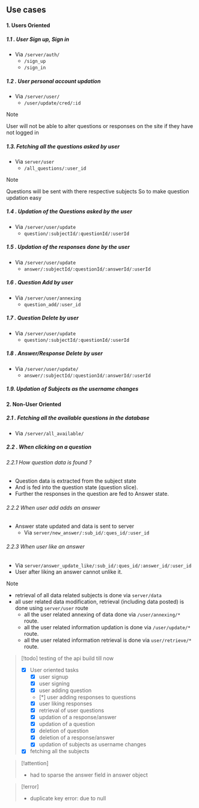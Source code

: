 ## Use cases

#### 1. Users Oriented
##### 1.1 . User Sign up, Sign in
- Via `/server/auth/`
	- `/sign_up`
	- `/sign_in`

##### 1.2 . User personal account updation 
- Via `/server/user/`
	- `/user/update/cred/:id`

>[!note] 
>User will not be able to alter questions or responses on the site if they have not logged in

##### 1.3. Fetching all the questions asked by user
- Via `server/user`
	- `/all_questions/:user_id`

>[!note] 
>Questions will be sent with there respective subjects
>So to make question updation easy
##### 1.4 . Updation of the Questions asked by the user
- Via `/server/user/update`
	- `question/:subjectId/:questionId/:userId`
##### 1.5 . Updation of the responses done by the user
- Via `/server/user/update`
	- `answer/:subjectId/:questionId/:answerId/:userId`
##### 1.6 . Question Add by user
- Via `/server/user/annexing`
	- `question_add/:user_id`
##### 1.7 . Question Delete by user
- Via `/server/user/update`
	- `question/:subjectId/:questionId/:userId`
##### 1.8 . Answer/Response Delete by user
- Via `/server/user/update/`
	- `answer/:subjectId/:questionId/:answerId/:userId`
##### 1.9. Updation of Subjects as the username changes

#### 2. Non-User Oriented
##### 2.1 . Fetching all the available questions in the database
- Via `/server/all_available/`
##### 2.2 . When clicking on a question
###### 2.2.1 How question data is found ?
- Question data is extracted from the subject state
- And is fed into the question state (question slice).
- Further the responses in the question are fed to Answer state.
###### 2.2.2 When user add adds an answer
- Answer state updated and data is sent to server
	- Via `server/new_answer/:sub_id/:ques_id/:user_id`
###### 2.2.3 When user like an answer
- Via `server/answer_update_like/:sub_id/:ques_id/:answer_id/:user_id`
- User after liking an answer cannot unlike it.

>[!note] 
>- retrieval of all data related subjects is done via `server/data`  
>- all user related data modification, retrieval (including data posted) is done using `server/user` route
>	- all the user related annexing of data done via `/user/annexing/*` route.
>	- all the user related information updation is done via `/user/update/*` route.
>	- all the user related information retrieval is done via `user/retrieve/*` route. 

>[!todo] testing of the api build till now
>- [x] User oriented tasks
>	- [x] user signup
>	- [x] user signing
>	- [x] user adding question
>	- [*] user adding responses to questions
>	- [x] user liking responses
>	- [x] retrieval of user questions
>	- [x] updation of a response/answer
>	- [x] updation of a question
>	- [x] deletion of question
>	- [x] deletion of a response/answer
>	- [x] updation of subjects as username changes
>- [x] fetching all the subjects


 >[!attention] 
 >- had to sparse the answer field in answer object

>[!error] 
>- duplicate key error: due to null